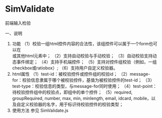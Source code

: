 # SimValidate
前端输入检验
 
一、说明
 1. 功能
 （1）校验一组html控件内容的合法性，该组控件可以属于一个form也可以在<div>或其他html元素中；
 （2）支持自动校验与手动校验；
 （3）自动校验支持动态事件绑定；
 （4）支持手机端控件；
 （5）支持对控件组校验（例如，一组checkbox或ratiobox）;
 （6）支持用户自定义校验器。
 2. html属性
 （1）test-id：被校验控件或控件组的校验id；
 （2）message-for：校验信息隶属于哪个被校验控件，基值为被校验控件的test-id；
 （3）test-type：校验信息的类型，与message-for同时使用；
 （4）test-point：待校验控件组中的校验点，即组中的单个控件；
 （5）required, groupRequired, number, max, min, minlength, email, idcard, mobile，以及自定义校验器的名字，用于标识待校验控件的校验类型；
 3. 使用方法
	参见 SimValidate.js
